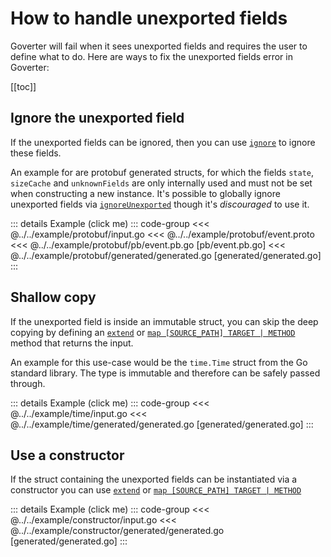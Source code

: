 # How to handle unexported fields

Goverter will fail when it sees unexported fields and requires the user to
define what to do. Here are ways to fix the unexported fields error in
Goverter:

[[toc]]

## Ignore the unexported field

If the unexported fields can be ignored, then you can use
[`ignore`](../reference/ignore.md) to ignore these fields.

An example for are protobuf generated structs, for which the fields `state`,
`sizeCache` and `unknownFields` are only internally used and must not be set
when constructing a new instance. It's possible to globally ignore unexported
fields via [`ignoreUnexported`](../reference/ignoreUnexported.md) though it's
_discouraged_ to use it.

::: details Example (click me)
::: code-group
<<< @../../example/protobuf/input.go
<<< @../../example/protobuf/event.proto
<<< @../../example/protobuf/pb/event.pb.go [pb/event.pb.go]
<<< @../../example/protobuf/generated/generated.go [generated/generated.go]
:::

## Shallow copy

If the unexported field is inside an immutable struct, you can skip the deep
copying by defining an [`extend`](../reference/extend) or [`map [SOURCE_PATH] TARGET
| METHOD`](../reference/map.md#map-SOURCE-PATH-TARGET-METHOD) method that
returns the input.

An example for this use-case would be the `time.Time` struct from the Go
standard library. The type is immutable and therefore can be safely passed
through.

::: details Example (click me)
::: code-group
<<< @../../example/time/input.go
<<< @../../example/time/generated/generated.go [generated/generated.go]
:::

## Use a constructor

If the struct containing the unexported fields can be instantiated via a
constructor you can use [`extend`](../reference/extend.md) or [`map
[SOURCE_PATH] TARGET | METHOD`](../reference/map.md#map-SOURCE-PATH-TARGET-METHOD)


::: details Example (click me)
::: code-group
<<< @../../example/constructor/input.go
<<< @../../example/constructor/generated/generated.go [generated/generated.go]
:::
